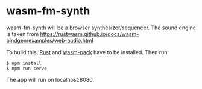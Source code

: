 # wasm-fm-synth

wasm-fm-synth will be a browser synthesizer/sequencer. The sound engine is
taken from https://rustwasm.github.io/docs/wasm-bindgen/examples/web-audio.html

To build this, [Rust](https://www.rust-lang.org/tools/install) and [wasm-pack](https://rustwasm.github.io/wasm-pack/installer/) have to be installed. Then run

```
$ npm install
$ npm run serve
```

The app will run on localhost:8080.
